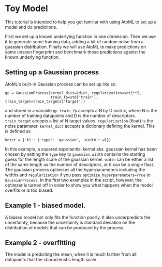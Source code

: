 # Toy Model

This tutorial is intended to help you get familiar with using AtoML to set
up a model and do predictions.

First we set up a known underlying function in one dimension. Then we use it to
generate some training data, adding a bit of random noise from a guassian distribution.
Finally we will use AtoML to make predictions on some unseen fingerprint and
benchmark those predictions against the known underlying function.

## Setting up a Gaussian process

AtoML's built-in Gaussian process can be set up like so:

    gp = GaussianProcess(kernel_dict=kdict, regularization=sdt1**2,
                         train_fp=std['train'], train_target=train_targets['target'])

and stored in a variable `gp`. `train_fp` accepts a N by D matrix, where N is the number of training datapoints and D is the number of descriptors. `train_target` accepts a list of N target values. `regularization` (float) is the noise parameter. `kernel_dict` accepts a dictionary defining the kernel. This is defined as:

    kdict = {'k1': {'type': 'gaussian', 'width': w1}}

In this example, a squared exponential kernel aka. gaussian kernel has been chosen by setting the `type` key to `gaussian`.
`width` contains the starting guess for the length scale of the gaussian kernel. `width` can be either a list of the same length as the number of descriptors, or it can be a single float.
The gaussian process optimises all the hyperparameters including the widths and `regularization` if you pass `optimize_hyperparameters=True` to `GaussianProcess`. In the first two examples in the script, however, the optimzer is turned off in order to show you what happens when the model overfits or is too biased.

## Example 1 - biased model.
A biased model not only fits the function poorly. It also underpredicts the uncertainty, because the uncertainty is standard deviation on the distribution of models that can be produced by the process.

## Example 2 - overfitting
The model is predicting the mean, when it is much farther from all datapoints that the characteristic length scale.

